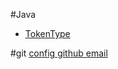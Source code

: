#Java
 * [TokenType](https://marshallou.github.io/learning-notes/Java/tokenType.md)


#git
[config github email](https://help.github.com/articles/setting-your-commit-email-address-in-git/) 
